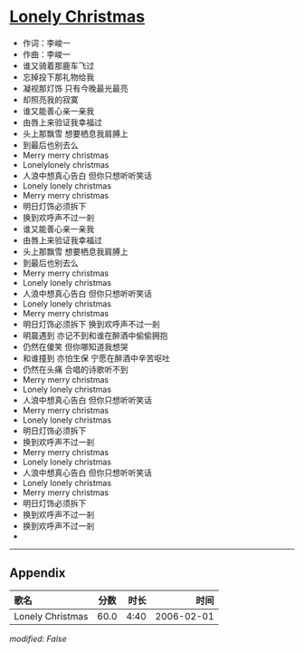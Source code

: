 # [Lonely Christmas](https://music.163.com/song?id=65961)

* 作词：李峻一
* 作曲：李峻一
* 谁又骑着那鹿车飞过
* 忘掉投下那礼物给我
* 凝视那灯饰 只有今晚最光最亮
* 却照亮我的寂寞
* 谁又能善心亲一亲我
* 由唇上来验证我幸福过
* 头上那飘雪 想要栖息我肩膊上
* 到最后也别去么
* Merry merry christmas
* Lonelylonely christmas
* 人浪中想真心告白 但你只想听听笑话
* Lonely lonely christmas
* Merry merry christmas
* 明日灯饰必须拆下
* 换到欢呼声不过一剎
* 谁又能善心亲一亲我
* 由唇上来验证我幸福过
* 头上那飘雪 想要栖息我肩膊上
* 到最后也别去么
* Merry merry christmas
* Lonely lonely christmas
* 人浪中想真心告白 但你只想听听笑话
* Lonely lonely christmas
* Merry merry christmas
* 明日灯饰必须拆下 换到欢呼声不过一剎
* 明晨遇到 亦记不到和谁在醉酒中偷偷拥抱
* 仍然在傻笑 但你哪知道我想哭
* 和谁撞到 亦怕生保 宁愿在醉酒中辛苦呕吐
* 仍然在头痛 合唱的诗歌听不到
* Merry merry christmas
* Lonely lonely christmas
* 人浪中想真心告白 但你只想听听笑话
* Merry merry christmas
* Lonely lonely christmas
* 明日灯饰必须拆下
* 换到欢呼声不过一剎
* Merry merry christmas
* Lonely lonely christmas
* 人浪中想真心告白 但你只想听听笑话
* Lonely lonely christmas
* Merry merry christmas
* 明日灯饰必须拆下
* 换到欢呼声不过一剎
* 换到欢呼声不过一剎
* 


---

## Appendix

|歌名|分数|时长|时间|
|:---|:---:|---:|---:|
|Lonely Christmas|60.0|4:40|2006-02-01

*modified: False*